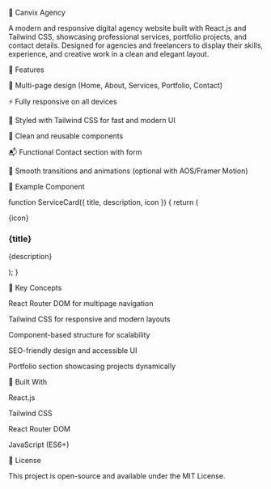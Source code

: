 🎨 Canvix Agency

A modern and responsive digital agency website built with React.js and Tailwind CSS, showcasing professional services, portfolio projects, and contact details. Designed for agencies and freelancers to display their skills, experience, and creative work in a clean and elegant layout.

🚀 Features

💼 Multi-page design (Home, About, Services, Portfolio, Contact)

⚡ Fully responsive on all devices

🎨 Styled with Tailwind CSS for fast and modern UI

🧠 Clean and reusable components

📬 Functional Contact section with form

🌙 Smooth transitions and animations (optional with AOS/Framer Motion)


🧩 Example Component

function ServiceCard({ title, description, icon }) {
  return (
    <div className="p-6 bg-white rounded-xl shadow-md hover:shadow-lg duration-300 text-center">
      <div className="text-4xl mb-4 text-blue-600">{icon}</div>
      <h3 className="text-xl font-semibold mb-2">{title}</h3>
      <p className="text-gray-500">{description}</p>
    </div>
  );
}

🧠 Key Concepts

React Router DOM for multipage navigation

Tailwind CSS for responsive and modern layouts

Component-based structure for scalability

SEO-friendly design and accessible UI

Portfolio section showcasing projects dynamically


🧰 Built With

React.js

Tailwind CSS

React Router DOM

JavaScript (ES6+)


📄 License

This project is open-source and available under the MIT License.